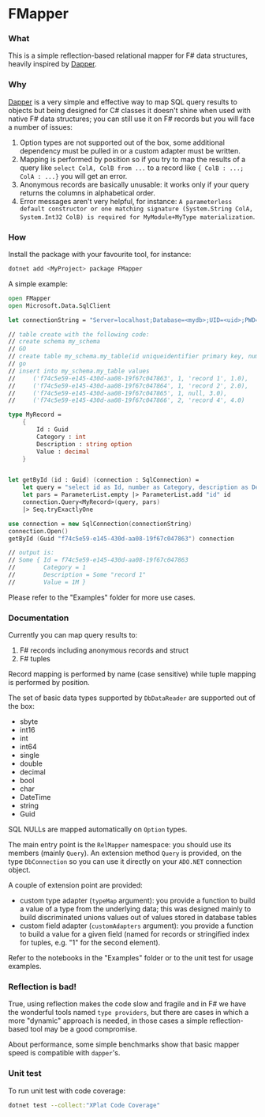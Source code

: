 # FMapper

### What
This is a simple reflection-based relational mapper for F# data structures, heavily inspired by [Dapper](https://github.com/DapperLib/Dapper).

### Why
[Dapper](https://github.com/DapperLib/Dapper) is a very simple and effective way to map SQL query results to objects but being designed for C# classes it doesn't shine when used with native F# data structures; you can still use it on F# records but you will face a number of issues:

1. Option types are not supported out of the box, some additional dependency must be pulled in or a custom adapter must be written.
1. Mapping is performed by position so if you try to map the results of a query like `select ColA, ColB from ...` to a record like `{ ColB : ...; ColA : ...}` you will get an error.
1. Anonymous records are basically unusable: it works only if your query returns the columns in alphabetical order.
1. Error messages aren't very helpful, for instance: `A parameterless default constructor or one matching signature (System.String ColA, System.Int32 ColB) is required for MyModule+MyType materialization`.

### How

Install the package with your favourite tool, for instance:

```sh
dotnet add <MyProject> package FMapper
```

A simple example:

```fsharp
open FMapper
open Microsoft.Data.SqlClient

let connectionString = "Server=localhost;Database=<mydb>;UID=<uid>;PWD=<password>;Encrypt=false"

// table create with the following code:
// create schema my_schema
// GO
// create table my_schema.my_table(id uniqueidentifier primary key, number int not null, description varchar(255) null, value decimal not null)
// go
// insert into my_schema.my_table values
//     ('f74c5e59-e145-430d-aa08-19f67c047863', 1, 'record 1', 1.0), 
//     ('f74c5e59-e145-430d-aa08-19f67c047864', 1, 'record 2', 2.0), 
//     ('f74c5e59-e145-430d-aa08-19f67c047865', 1, null, 3.0), 
//     ('f74c5e59-e145-430d-aa08-19f67c047866', 2, 'record 4', 4.0)    

type MyRecord = 
    {
        Id : Guid
        Category : int 
        Description : string option
        Value : decimal
    }


let getById (id : Guid) (connection : SqlConnection) =
    let query = "select id as Id, number as Category, description as Description, value as Value from my_schema.my_table where id=@id"
    let pars = ParameterList.empty |> ParameterList.add "id" id
    connection.Query<MyRecord>(query, pars)
    |> Seq.tryExactlyOne

use connection = new SqlConnection(connectionString)
connection.Open()
getById (Guid "f74c5e59-e145-430d-aa08-19f67c047863") connection

// output is: 
// Some { Id = f74c5e59-e145-430d-aa08-19f67c047863
//        Category = 1
//        Description = Some "record 1"
//        Value = 1M }

```

Please refer to the "Examples" folder for more use cases.

### Documentation

Currently you can map query results to:

1. F# records including anonymous records and struct
1. F# tuples

Record mapping is performed by name (case sensitive) while tuple mapping is performed by position.

The set of basic data types supported by `DbDataReader` are supported out of the box:

- sbyte
- int16
- int
- int64
- single
- double
- decimal
- bool
- char
- DateTime
- string
- Guid

SQL NULLs are mapped automatically on `Option` types.

The main entry point is the `RelMapper` namespace: you should use its members (mainly `Query`). An extension method `Query` is provided, on the type `DbConnection` so you can use it directly on your `ADO.NET` connection object.

A couple of extension point are provided:

- custom type adapter (`typeMap` argument): you provide a function to build a value of a type from the underlying data; this was designed mainly to build discriminated unions values out of values stored in database tables
- custom field adapter (`customAdapters` argument): you provide a function to build a value for a given field (named for records or stringified index for tuples, e.g. "1" for the second element).

Refer to the notebooks in the "Examples" folder or to the unit test for usage examples.

### Reflection is bad!

True, using reflection makes the code slow and fragile and in F# we have the wonderful tools named `type providers`, but there are cases in which a more "dynamic" approach is needed, in those cases a simple reflection-based tool may be a good compromise.

About performance, some simple benchmarks show that basic mapper speed is compatible with `dapper`'s.

### Unit test

To run unit test with code coverage:

```sh
dotnet test --collect:"XPlat Code Coverage"
```
